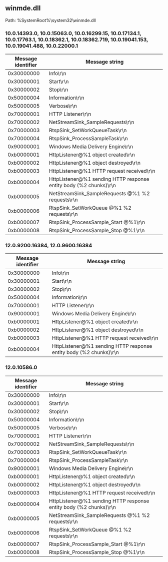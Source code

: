 ## winmde.dll

Path: %SystemRoot%\system32\winmde.dll

### 10.0.14393.0, 10.0.15063.0, 10.0.16299.15, 10.0.17134.1, 10.0.17763.1, 10.0.18362.1, 10.0.18362.719, 10.0.19041.153, 10.0.19041.488, 10.0.22000.1

Message identifier | Message string
--- | ---
0x30000000 | Info\r\n
0x30000001 | Start\r\n
0x30000002 | Stop\r\n
0x50000004 | Information\r\n
0x50000005 | Verbose\r\n
0x70000001 | HTTP Listener\r\n
0x70000002 | NetStreamSink_SampleRequests\r\n
0x70000003 | RtspSink_SetWorkQueueTask\r\n
0x70000004 | RtspSink_ProcessSampleTask\r\n
0x90000001 | Windows Media Delivery Engine\r\n
0xb0000001 | HttpListener@%1 object created\r\n
0xb0000002 | HttpListener@%1 object destroyed\r\n
0xb0000003 | HttpListener@%1 HTTP request received\r\n
0xb0000004 | HttpListener@%1 sending HTTP response entity body (%2 chunks)\r\n
0xb0000005 | NetStreamSink_SampleRequests @%1 %2 requests\r\n
0xb0000006 | RtspSink_SetWorkQueue @%1 %2 requests\r\n
0xb0000007 | RtspSink_ProcessSample_Start @%1\r\n
0xb0000008 | RtspSink_ProcessSample_Stop @%1\r\n

### 12.0.9200.16384, 12.0.9600.16384

Message identifier | Message string
--- | ---
0x30000000 | Info\r\n
0x30000001 | Start\r\n
0x30000002 | Stop\r\n
0x50000004 | Information\r\n
0x70000001 | HTTP Listener\r\n
0x90000001 | Windows Media Delivery Engine\r\n
0xb0000001 | HttpListener@%1 object created\r\n
0xb0000002 | HttpListener@%1 object destroyed\r\n
0xb0000003 | HttpListener@%1 HTTP request received\r\n
0xb0000004 | HttpListener@%1 sending HTTP response entity body (%2 chunks)\r\n

### 12.0.10586.0

Message identifier | Message string
--- | ---
0x30000000 | Info\r\n
0x30000001 | Start\r\n
0x30000002 | Stop\r\n
0x50000004 | Information\r\n
0x50000005 | Verbose\r\n
0x70000001 | HTTP Listener\r\n
0x70000002 | NetStreamSink_SampleRequests\r\n
0x70000003 | RtspSink_SetWorkQueueTask\r\n
0x70000004 | RtspSink_ProcessSampleTask\r\n
0x90000001 | Windows Media Delivery Engine\r\n
0xb0000001 | HttpListener@%1 object created\r\n
0xb0000002 | HttpListener@%1 object destroyed\r\n
0xb0000003 | HttpListener@%1 HTTP request received\r\n
0xb0000004 | HttpListener@%1 sending HTTP response entity body (%2 chunks)\r\n
0xb0000005 | NetStreamSink_SampleRequests @%1 %2 requests\r\n
0xb0000006 | RtspSink_SetWorkQueue @%1 %2 requests\r\n
0xb0000007 | RtspSink_ProcessSample_Start @%1\r\n
0xb0000008 | RtspSink_ProcessSample_Stop @%1\r\n
